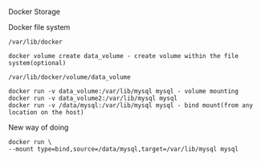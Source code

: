 Docker Storage

Docker file system
```
/var/lib/docker
```

```
docker volume create data_volume - create volume within the file system(optional)
```
```
/var/lib/docker/volume/data_volume
```

```
docker run -v data_volume:/var/lib/mysql mysql - volume mounting
docker run -v data_volume2:/var/lib/mysql mysql
docker run -v /data/mysql:/var/lib/mysql mysql - bind mount(from any location on the host)

```

New way of doing
```
docker run \
--mount type=bind,source=/data/mysql,target=/var/lib/mysql mysql
```
